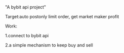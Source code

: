 "A bybit api project"

Target:auto postonly limit order, get market maker profit

Work:

1.connect to bybit api

2.a simple mechanism to keep buy and sell